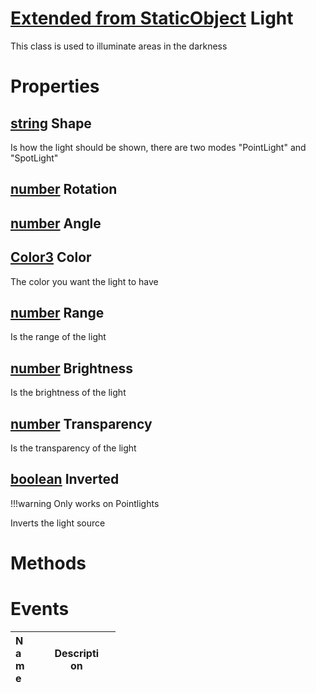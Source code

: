 # [Extended from StaticObject](StaticObject.md) Light 
This class is used to illuminate areas in the darkness
	 
# Properties

## [string](string.md) Shape
Is how the light should be shown, there are two modes "PointLight" and "SpotLight"
  
## [number](number.md) Rotation

## [number](number.md) Angle

## [Color3](Color3.md) Color
The color you want the light to have
  
## [number](number.md) Range
Is the range of the light
  
## [number](number.md) Brightness
Is the brightness of the light
  
## [number](number.md) Transparency
Is the transparency of the light
  
## [boolean](boolean.md) Inverted
!!!warning
  	Only works on Pointlights

  Inverts the light source



# Methods


# Events
|<div style="width:20%; max-size: 20%">Name</div>|<div style="width:80%; max-size: 80%">Description</div>|
|---|---|



